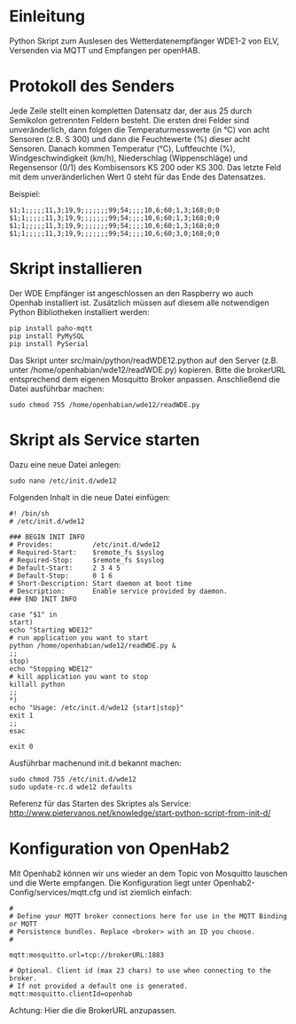 # Einleitung

Python Skript zum Auslesen des Wetterdatenempfänger WDE1-2 von ELV, Versenden via MQTT und Empfangen per openHAB.

# Protokoll des Senders

Jede Zeile stellt einen kompletten Datensatz dar, der aus 25 durch Semikolon getrennten Feldern besteht. Die ersten drei Felder sind unveränderlich, dann folgen die Temperaturmesswerte (in °C) von acht Sensoren (z.B. S 300) und dann die Feuchtewerte (%) dieser acht Sensoren. Danach kommen Temperatur (°C), Luftfeuchte (%), Windgeschwindigkeit (km/h), Niederschlag (Wippenschläge) und Regensensor (0/1) des Kombisensors KS 200 oder KS 300. Das letzte Feld mit dem unveränderlichen Wert 0 steht für das Ende des Datensatzes.

Beispiel:

```
$1;1;;;;;11,3;19,9;;;;;;;99;54;;;;10,6;60;1,3;168;0;0
$1;1;;;;;11,3;19,9;;;;;;;99;54;;;;10,6;60;1,3;168;0;0
$1;1;;;;;11,3;19,9;;;;;;;99;54;;;;10,6;60;1,3;168;0;0
$1;1;;;;;11,3;19,9;;;;;;;99;54;;;;10,6;60;3,0;168;0;0
```

# Skript installieren

Der WDE Empfänger ist angeschlossen an den Raspberry wo auch Openhab installiert ist. Zusätzlich müssen auf diesem alle notwendigen Python Bibliotheken installiert werden:

```
pip install paho-mqtt
pip install PyMySQL
pip install PySerial
```

Das Skript unter src/main/python/readWDE12.python auf den Server (z.B. unter /home/openhabian/wde12/readWDE.py) kopieren. Bitte die brokerURL entsprechend dem eigenen Mosquitto Broker anpassen. Anschließend die Datei ausführbar machen:

```
sudo chmod 755 /home/openhabian/wde12/readWDE.py
```

# Skript als Service starten


Dazu eine neue Datei anlegen:
```
sudo nano /etc/init.d/wde12
```

Folgenden Inhalt in die neue Datei einfügen:
```
#! /bin/sh
# /etc/init.d/wde12

### BEGIN INIT INFO
# Provides:          /etc/init.d/wde12
# Required-Start:    $remote_fs $syslog
# Required-Stop:     $remote_fs $syslog
# Default-Start:     2 3 4 5
# Default-Stop:      0 1 6
# Short-Description: Start daemon at boot time
# Description:       Enable service provided by daemon.
### END INIT INFO
 
case "$1" in
start)
echo "Starting WDE12"
# run application you want to start
python /home/openhabian/wde12/readWDE.py &
;;
stop)
echo "Stopping WDE12"
# kill application you want to stop
killall python
;;
*)
echo "Usage: /etc/init.d/wde12 {start|stop}"
exit 1
;;
esac
 
exit 0
```

Ausführbar machenund init.d bekannt machen:
```
sudo chmod 755 /etc/init.d/wde12
sudo update-rc.d wde12 defaults
```

Referenz für das Starten des Skriptes als Service: http://www.pietervanos.net/knowledge/start-python-script-from-init-d/

# Konfiguration von OpenHab2

Mit Openhab2 können wir uns wieder an dem Topic von Mosquitto lauschen und die Werte empfangen. Die Konfiguration liegt unter Openhab2-Config/services/mqtt.cfg und ist ziemlich einfach:

```
#
# Define your MQTT broker connections here for use in the MQTT Binding or MQTT
# Persistence bundles. Replace <broker> with an ID you choose.
#
  
mqtt:mosquitto.url=tcp://brokerURL:1883
  
# Optional. Client id (max 23 chars) to use when connecting to the broker.
# If not provided a default one is generated.
mqtt:mosquitto.clientId=openhab
```

Achtung: Hier die die BrokerURL anzupassen.
